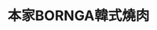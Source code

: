 ---
title: "本家BORNGA韓式燒肉"
description: "本家BORNGA韓式燒肉"
layout: shop
keywords:
  - 美食競賽
  - 台灣美食
  - 美食精選
datePublished: "2025-06-30"
dateModified: "2025-07-06"
city: "台北市"
district: "大安區"
address: "台北市大安區市民大道四段102號"
phone: ""
geo: "25.04446458959788, 121.54997939633692"
google_map: "https://maps.app.goo.gl/5MVLgBx3hB435PY27"
footinder: "https://footinder.com.tw/%E5%8F%B0%E5%8C%97%E5%B8%82%E5%A4%A7%E5%AE%89%E5%8D%80/362134/"
official: "https://www.facebook.com/profile.php?id=100086873505560"
award:
  - name: "500盤"
    year: "2024"
    entries:
      - dishes:
          - "牛肉年糕末餅"

---